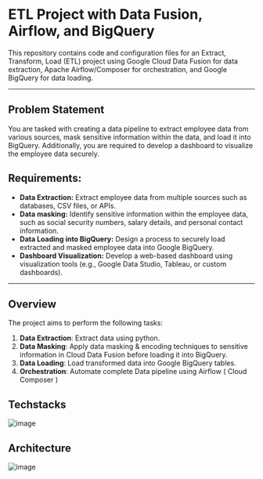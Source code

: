 # ETL Project with Data Fusion, Airflow, and BigQuery

This repository contains code and configuration files for an Extract, Transform, Load (ETL) project using Google Cloud Data Fusion for data extraction, Apache Airflow/Composer for orchestration, and Google BigQuery for data loading.

---
## Problem Statement

You are tasked with creating a data pipeline to extract employee data from various sources, mask sensitive information within the data, and load it into BigQuery. Additionally, you are required to develop a dashboard to visualize the employee data securely.

## Requirements:

- **Data Extraction:** Extract employee data from multiple sources such as databases, CSV files, or APIs.
- **Data masking:** Identify sensitive information within the employee data, such as social security numbers, salary details, and personal contact information.
- **Data Loading into BigQuery:** Design a process to securely load extracted and masked employee data into Google BigQuery.
- **Dashboard Visualization:** Develop a web-based dashboard using visualization tools (e.g., Google Data Studio, Tableau, or custom dashboards).
---
## Overview

The project aims to perform the following tasks:

1. **Data Extraction**: Extract data using python.
2. **Data Masking**: Apply data masking & encoding techniques to sensitive information in Cloud Data Fusion before loading it into BigQuery.
3. **Data Loading**: Load transformed data into Google BigQuery tables.
4. **Orchestration**: Automate complete Data pipeline using Airflow ( Cloud Composer )

## Techstacks
![image](https://github.com/user-attachments/assets/ca15603a-7ad3-4ba1-9601-9b35bf2557b8)


## Architecture

![image](https://github.com/vishal-bulbule/etl-pipeline-datafusion-airflow/assets/143475073/0ea51bdb-99cc-4abf-8ccc-8be721462fc3)
